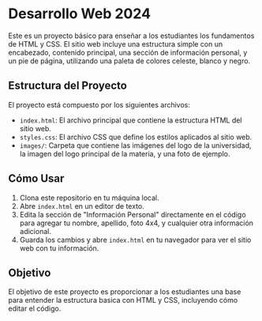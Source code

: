 # Desarrollo Web 2024

Este es un proyecto básico para enseñar a los estudiantes los fundamentos de HTML y CSS. El sitio web incluye una estructura simple con un encabezado, contenido principal, una sección de información personal, y un pie de página, utilizando una paleta de colores celeste, blanco y negro.

## Estructura del Proyecto

El proyecto está compuesto por los siguientes archivos:

- `index.html`: El archivo principal que contiene la estructura HTML del sitio web.
- `styles.css`: El archivo CSS que define los estilos aplicados al sitio web.
- `images/`: Carpeta que contiene las imágenes del logo de la universidad, la imagen del logo principal de la materia, y una foto de ejemplo.

## Cómo Usar

1. Clona este repositorio en tu máquina local.
2. Abre `index.html` en un editor de texto.
3. Edita la sección de "Información Personal" directamente en el código para agregar tu nombre, apellido, foto 4x4, y cualquier otra información adicional.
4. Guarda los cambios y abre `index.html` en tu navegador para ver el sitio web con tu información.

## Objetivo

El objetivo de este proyecto es proporcionar a los estudiantes una base para entender la estructura basica con HTML y CSS, incluyendo cómo editar el código.

